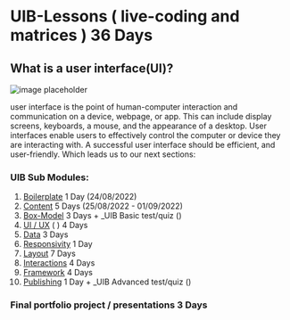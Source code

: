 # UIB-Lessons ( live-coding and matrices ) 36 Days

## What is a user interface(UI)?

![image placeholder](https://p7x7q5i4.rocketcdn.me/wp-content/uploads/2022/01/user-interface-wissen-kompakt-t2informatik.png)

user interface is the point of human-computer interaction and communication on a device, webpage, or app. This can include display screens, keyboards, a mouse, and the appearance of a desktop. User interfaces enable users to effectively control the computer or device they are interacting with. A successful user interface should be efficient, and user-friendly. Which leads us to our next sections:



### UIB Sub Modules:

1.  [Boilerplate]() 1 Day (24/08/2022)
2.  [Content](https://github.com/FBWE22-E08/UIB-Lessons/tree/main/2-Content) 5 Days (25/08/2022 - 01/09/2022)
3.  [Box-Model]() 3 Days + _UIB Basic test/quiz ()
4.  [UI / UX]() ( ) 4 Days
5.  [Data]() 3 Days
6.  [Responsivity]() 1 Day
7.  [Layout]() 7 Days
8.  [Interactions]() 4 Days
9.  [Framework]() 4 Days
10. [Publishing]() 1 Day + _UIB Advanced test/quiz ()



### Final portfolio project / presentations 3 Days
